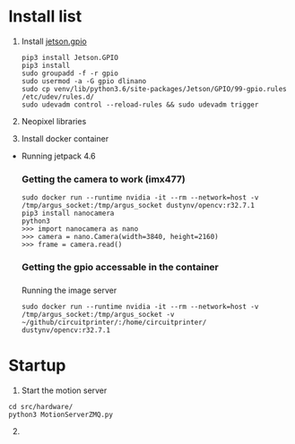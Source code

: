 # Install list 

1. Install <a href="https://github.com/nvidia/jetson-gpio">jetson.gpio </a>
    ```
    pip3 install Jetson.GPIO
    pip3 install 
    sudo groupadd -f -r gpio
    sudo usermod -a -G gpio dlinano
    sudo cp venv/lib/python3.6/site-packages/Jetson/GPIO/99-gpio.rules /etc/udev/rules.d/
    sudo udevadm control --reload-rules && sudo udevadm trigger
    ```
2. Neopixel libraries 

3. Install docker container 
* Running jetpack 4.6

    ### Getting the camera to work (imx477) 
    ```
    sudo docker run --runtime nvidia -it --rm --network=host -v /tmp/argus_socket:/tmp/argus_socket dustynv/opencv:r32.7.1 
    pip3 install nanocamera 
    python3 
    >>> import nanocamera as nano 
    >>> camera = nano.Camera(width=3840, height=2160)
    >>> frame = camera.read() 
    ```


    ### Getting the gpio accessable in the container 

    ### 
    Running the image server 
    ```
    sudo docker run --runtime nvidia -it --rm --network=host -v /tmp/argus_socket:/tmp/argus_socket -v ~/github/circuitprinter/:/home/circuitprinter/ dustynv/opencv:r32.7.1 
    ```
    
# Startup 
1. Start the motion server 
```
cd src/hardware/
python3 MotionServerZMQ.py
```
2. 
